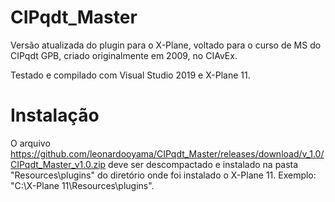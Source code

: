 # CIPqdt_Master
Versão atualizada do plugin para o X-Plane, voltado para o curso de MS do CIPqdt GPB, criado originalmente em 2009, no CIAvEx.

Testado e compilado com Visual Studio 2019 e X-Plane 11.

# Instalação

O arquivo https://github.com/leonardooyama/CIPqdt_Master/releases/download/v_1.0/CIPqdt_Master_v1.0.zip deve ser descompactado e instalado na pasta "Resources\plugins" do diretório onde foi instalado o X-Plane 11. Exemplo: "C:\X-Plane 11\Resources\plugins".
